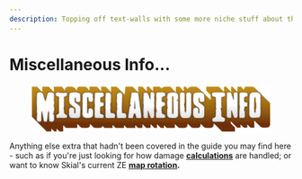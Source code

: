 ```yaml
---
description: Topping off text-walls with some more niche stuff about the mode and guide.
---
```


# Miscellaneous Info...

<figure><img src="../.gitbook/assets/Miscellaneous Info.png" alt=""><figcaption></figcaption></figure>

Anything else extra that hadn't been covered in the guide you may find here - such as if you're just looking for how damage [**calculations**](stat-explanation.md) are handled; or want to know Skial's current ZE [**map rotation**](map-list-+map-records/)**.**
